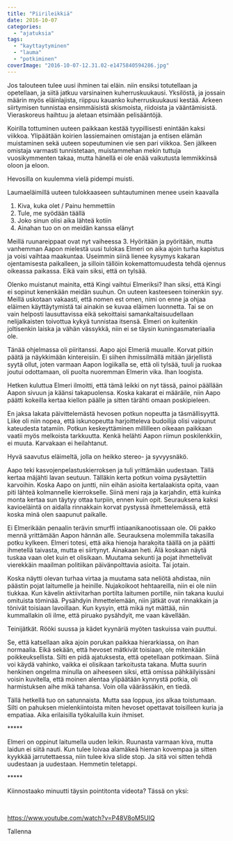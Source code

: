 ```yaml
---
title: "Piirileikkiä"
date: 2016-10-07
categories: 
  - "ajatuksia"
tags: 
  - "kayttaytyminen"
  - "lauma"
  - "potkiminen"
coverImage: "2016-10-07-12.31.02-e1475840594286.jpg"
---
```


Jos talouteen tulee uusi ihminen tai eläin. niin ensiksi totutellaan ja opetellaan, ja siitä jatkuu varsinainen kuherruskuukausi. Yksilöstä, ja jossain määrin myös eläinlajista, riippuu kauanko kuherruskuukausi kestää. Arkeen siirtymisen tunnistaa ensimmäisistä skismoista, riidoista ja vääntämisistä. Vieraskoreus haihtuu ja aletaan etsimään pelisääntöjä.

<!--more-->

Koirilla tottuminen uuteen paikkaan kestää tyypillisesti enintään kaksi viikkoa. Ylipäätään koirien lassiemainen omistajan ja entisen elämän muistaminen sekä uuteen sopeutuminen vie sen pari viikkoa. Sen jälkeen omistaja varmasti tunnistetaan, muistammehan mekin tuttuja vuosikymmenten takaa, mutta hänellä ei ole enää vaikutusta lemmikkinsä oloon ja eloon.

Hevosilla on kuulemma vielä pidempi muisti.

Laumaeläimillä uuteen tulokkaaseen suhtautuminen menee usein kaavalla

1. Kiva, kuka olet / Painu hemmettiin
2. Tule, me syödään täällä
3. Joko sinun olisi aika lähteä kotiin
4. Ainahan tuo on on meidän kanssa elänyt

Meillä ruunareippaat ovat nyt vaiheessa 3. Hyöritään ja pyöritään, mutta vanhemman Aapon mielestä uusi tulokas Elmeri on aika ajoin turha kapistus ja voisi vaihtaa maakuntaa. Useimmin siinä lienee kysymys kakaran ojentamisesta paikalleen, ja silloin tällöin kokemattomuudesta tehdä ojennus oikeassa paikassa. Eikä vain siksi, että on tylsää.

Olenko muistanut mainita, että Kingi vaihtui Elmeriksi? Ihan siksi, että Kingi ei sopinut kenenkään meidän suuhun. On uuteen kasteeseen toinenkin syy. Meillä uskotaan vakaasti, että nomen est omen, nimi on enne ja ohjaa eläimen käyttäytymistä tai ainakin se kuvaa eläimen luonnetta. Tai se on vain helposti lausuttavissa eikä sekoittaisi samankaltaisuudellaan nelijalkaisten toivottua kykyä tunnistaa itsensä. Elmeri on kuitenkin joltisenkin laiska ja vähän vässykkä, niin ei se täysin kuningasmateriaalia ole.

Tänää ohjelmassa oli piiritanssi. Aapo ajoi Elmeriä muualle. Korvat pitkin päätä ja näykkimään kintereisiin. Ei siihen ihmissilmällä mitään järjellistä syytä ollut, joten varmaan Aapon logiikalla se, että oli tylsää, tuuli ja ruokaa joutui odottamaan, oli puolta nuoremman Elmerin vika. Ihan loogista.

Hetken kuluttua Elmeri ilmoitti, että tämä leikki on nyt tässä, painoi päällään Aapon sivuun ja käänsi takapuolensa. Koska kakarat ei määräile, niin Aapo päätti kokeilla kertaa kiellon päälle ja sitten tärähti omaan poskipieleen.

En jaksa lakata päivittelemästä hevosen potkun nopeutta ja täsmällisyyttä. Liike oli niin nopea, että iskunopeutta harjoitteleva budoilija olisi vaipunut kateudesta tatamiin. Potkun keskeyttäminen millilleen oikeaan paikkaan vaatii myös melkoista tarkkuutta. Kenkä helähti Aapon riimun poskilenkkiin, ei muuta. Karvakaan ei heilahtanut.

Hyvä saavutus eläimeltä, jolla on heikko stereo- ja syvyysnäkö.

Aapo teki kasvojenpelastuskierroksen ja tuli yrittämään uudestaan. Tällä kertaa mäjähti lavan seutuun. Tälläkin kerta potkun voima pysäytettiin karvoihin. Koska Aapo on juntti, niin eihän asioita kertalaakista opita, vaan piti lähteä kolmannelle kierrokselle. Siinä meni raja ja karjahdin, että kuinka  monta kertaa sun täytyy ottaa turpiin, ennen kuin opit. Seurauksena kaksi kavioeläintä on aidalla rinnakkain korvat pystyssä ihmettelemässä, että koska minä olen saapunut paikalle.

Ei Elmerikään penaalin terävin smurffi intiaanikanootissaan ole. Oli pakko mennä yrittämään Aapon hännän alle. Seurauksena molemmilla takasilla potku kylkeen. Elmeri totesi, että aika hienoja harakoita täällä on ja päätti ihmetellä taivasta, mutta ei siirtynyt. Ainakaan heti. Älä koskaan näytä tuskaa vaan olet kuin et olisikaan. Muutama sekunti ja pojat ihmettelivät vierekkäin maailman politiikan päivänpolttavia asioita. Tai jotain.

Koska näytti olevan turhaa virtaa ja muutama sata neliötä ahdistaa, niin päästin pojat laitumelle ja heinille. Nujakoikoot hehtaareilla, niin ei ole niin tiukkaa. Kun kävelin aktiivitarhan portilta laitumen portille, niin takana kuului omituista töminää. Pysähdyin ihmettelemään, niin jätkät ovat rinnakkain ja tönivät toisiaan lavoillaan. Kun kysyin, että mikä nyt mättää, niin kummallakin oli ilme, että piruako pysähdyit, me vaan kävellään.

Teinijätkät. Rööki suussa ja kädet kyynäriä myöten taskuissa vain puuttui.

Se, että katsellaan aika ajoin porukan paikkaa hierarkiassa, on ihan normaalia. Eikä sekään, että hevoset mätkivät toisiaan, ole mitenkään poikkeuksellista. Silti en pidä ajatuksesta, että opetellaan potkimaan. Siinä voi käydä vahinko, vaikka ei olisikaan tarkoitusta takana. Mutta suurin henkinen ongelma minulla on aiheeseen siksi, että omissa pähkäilyissäni voisin kuvitella, että moinen alentaa ylipäätään kynnystä potkia, oli harmistuksen aihe mikä tahansa. Voin olla väärässäkin, en tiedä.

Tällä hetkellä tuo on satunnaista. Mutta saa loppua, jos alkaa toistumaan. Silti on pahuksen mielenkiintoista miten hevoset opettavat toisilleen kuria ja empatiaa. Aika erilaisilla työkaluilla kuin ihmiset.

\*\*\*\*\*

Elmeri on oppinut laitumella uuden leikin. Ruunasta varmaan kiva, mutta laidun ei siitä nauti. Kun tulee loivaa alamäkeä hieman kovempaa ja sitten kyykkää jarrutettaessa, niin tulee kiva slide stop. Ja sitä voi sitten tehdä uudestaan ja uudestaan. Hemmetin teletappi.

\*\*\*\*\*

Kiinnostaako minuutti täysin pointitonta videota? Tässä on yksi:

 

https://www.youtube.com/watch?v=P48V8oM5UlQ

Tallenna
